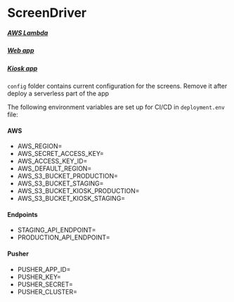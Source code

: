 # ScreenDriver

##### [AWS Lambda](api/README.md)

##### [Web app](web/README.md)

##### [Kiosk app](kiosk/README.md)


`config` folder contains current configuration for the screens. 
Remove it after deploy a serverless part of the app 


The following environment variables are set up for CI/CD in `deployment.env` file:
#### AWS
* AWS_REGION=
* AWS_SECRET_ACCESS_KEY=
* AWS_ACCESS_KEY_ID=
* AWS_DEFAULT_REGION=
* AWS_S3_BUCKET_PRODUCTION=
* AWS_S3_BUCKET_STAGING=
* AWS_S3_BUCKET_KIOSK_PRODUCTION=
* AWS_S3_BUCKET_KIOSK_STAGING=

#### Endpoints
* STAGING_API_ENDPOINT=
* PRODUCTION_API_ENDPOINT=

#### Pusher
* PUSHER_APP_ID=
* PUSHER_KEY=
* PUSHER_SECRET=
* PUSHER_CLUSTER=
